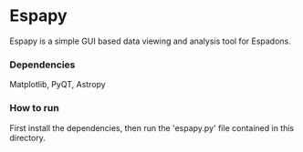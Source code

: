 # Espapy #

Espapy is a simple GUI based data viewing and analysis tool for Espadons.


### Dependencies ###

Matplotlib, PyQT, Astropy


### How to run ###

First install the dependencies, then run the 'espapy.py' file contained in this directory.

